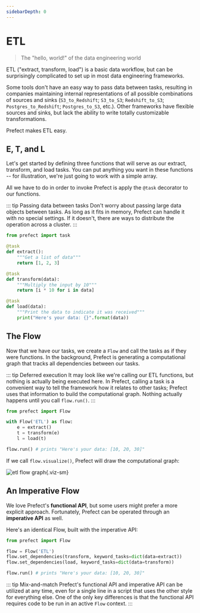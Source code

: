 ```yaml
---
sidebarDepth: 0
---
```


# ETL

> The "hello, world!" of the data engineering world

ETL ("extract, transform, load") is a basic data workflow, but can be surprisingly complicated to set up in most data engineering frameworks.

Some tools don't have an easy way to pass data between tasks, resulting in companies maintaining internal representations of all possible combinations of sources and sinks (`S3_to_Redshift`; `S3_to_S3`; `Redshift_to_S3`; `Postgres_to_Redshift`; `Postgres_to_S3`, etc.). Other frameworks have flexible sources and sinks, but lack the ability to write totally customizable transformations.

Prefect makes ETL easy.

## E, T, and L

Let's get started by defining three functions that will serve as our extract, transform, and load tasks. You can put anything you want in these functions -- for illustration, we're just going to work with a simple array.

All we have to do in order to invoke Prefect is apply the `@task` decorator to our functions.

::: tip Passing data between tasks
Don't worry about passing large data objects between tasks. As long as it fits in memory, Prefect can handle it with no special settings. If it doesn't, there are ways to distribute the operation across a cluster.
:::

```python
from prefect import task

@task
def extract():
    """Get a list of data"""
    return [1, 2, 3]

@task
def transform(data):
    """Multiply the input by 10"""
    return [i * 10 for i in data]

@task
def load(data):
    """Print the data to indicate it was received"""
    print("Here's your data: {}".format(data))
```

## The Flow

Now that we have our tasks, we create a `Flow` and call the tasks as if they were functions. In the background, Prefect is generating a computational graph that tracks all dependencies between our tasks.

::: tip Deferred execution
It may look like we're calling our ETL functions, but nothing is actually being executed here. In Prefect, calling a task is a convenient way to tell the framework how it relates to other tasks; Prefect uses that information to build the computational graph. Nothing actually happens until you call `flow.run()`.
:::

```python
from prefect import Flow

with Flow('ETL') as flow:
    e = extract()
    t = transform(e)
    l = load(t)

flow.run() # prints "Here's your data: [10, 20, 30]"
```

If we call `flow.visualize()`, Prefect will draw the computational graph:

![etl flow graph](/etl.png){.viz-sm}

## An Imperative Flow

We love Prefect's **functional API**, but some users might prefer a more explicit approach. Fortunately, Prefect can be operated through an **imperative API** as well.

Here's an identical Flow, built with the imperative API:

```python
from prefect import Flow

flow = Flow('ETL')
flow.set_dependencies(transform, keyword_tasks=dict(data=extract))
flow.set_dependencies(load, keyword_tasks=dict(data=transform))

flow.run() # prints "Here's your data: [10, 20, 30]"
```

::: tip Mix-and-match
Prefect's functional API and imperative API can be utilized at any time, even for a single line in a script that uses the other style for everything else. One of the only key differences is that the functional API requires code to be run in an active `Flow` context.
:::
